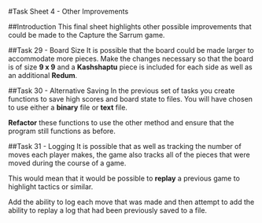 #Task Sheet 4 - Other Improvements

##Introduction
This final sheet highlights other possible improvements that could be made to the Capture the Sarrum game.

##Task 29 - Board Size
It is possible that the board could be made larger to accommodate more pieces. Make the changes necessary so that the board is of size **9 x 9** and a **Kashshaptu** piece is included for each side as well as an additional **Redum**.

##Task 30 - Alternative Saving
In the previous set of tasks you create functions to save high scores and board state to files. You will have chosen to use either a **binary** file or **text** file.

**Refactor** these functions to use the other method and ensure that the program still functions as before.

##Task 31 - Logging
It is possible that as well as tracking the number of moves each player makes, the game also tracks all of the pieces that were moved during the course of a game.

This would mean that it would be possible to **replay** a previous game to highlight tactics or similar.

Add the ability to log each move that was made and then attempt to add the ability to replay a log that had been previously saved to a file.

